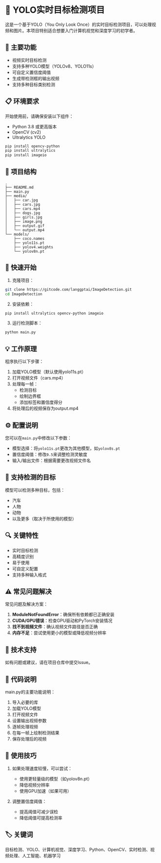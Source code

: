 # 🚀 YOLO实时目标检测项目

这是一个基于YOLO（You Only Look Once）的实时目标检测项目，可以处理视频和图片。本项目特别适合想要入门计算机视觉和深度学习的初学者。

## 🎯 主要功能

- 视频实时目标检测
- 支持多种YOLO模型（YOLOv8、YOLO11s）
- 可自定义置信度阈值
- 生成带检测框的输出视频
- 支持多种目标类别检测

## 📋 环境要求

开始使用前，请确保安装以下组件：

- Python 3.8 或更高版本
- OpenCV (cv2)
- Ultralytics YOLO

```bash
pip install opencv-python
pip install ultralytics
pip install imageio
```

## 📁 项目结构

```
.
├── README.md
├── main.py
├── media/
│   ├── car.jpg
│   ├── cars.jpg
│   ├── cars.mp4
│   ├── dogs.jpg
│   ├── girls.jpg
│   ├── image.png
│   ├── output.gif
│   └── output.mp4
└── models/
    ├── coco.names
    ├── yolo11s.pt
    ├── yolov4.weights
    └── yolov8n.pt
```

## 🚀 快速开始

1. 克隆项目：
```bash
git clone https://gitcode.com/langgptai/ImageDetection.git
cd ImageDetection
```

2. 安装依赖：
```bash
pip install ultralytics opencv-python imageio
```

3. 运行检测脚本：
```bash
python main.py
```

## 💡 工作原理

程序执行以下步骤：

1. 加载YOLO模型（默认使用yolo11s.pt）
2. 打开视频文件（cars.mp4）
3. 处理每一帧：
   - 检测目标
   - 绘制边界框
   - 添加标签和置信度得分
4. 将处理后的视频保存为output.mp4

## ⚙️ 配置说明

您可以在`main.py`中修改以下参数：

- 模型选择：将`yolo11s.pt`更改为其他模型，如`yolov8s.pt`
- 置信度阈值：修改`0.5`来调整检测灵敏度
- 输入/输出文件：根据需要更改视频文件名

## 🎯 支持检测的目标

模型可以检测多种目标，包括：
- 汽车
- 人物
- 动物
- 以及更多（取决于所使用的模型）

## 🔍 关键特性

- 实时目标检测
- 高精度识别
- 易于使用
- 可自定义配置
- 支持多种输入格式

## ⚠️ 常见问题解决

常见问题及解决方案：

1. **ModuleNotFoundError**：确保所有依赖都已正确安装
2. **CUDA/GPU错误**：检查GPU驱动和PyTorch安装情况
3. **找不到视频文件**：确认视频文件路径是否正确
4. **内存不足**：尝试使用更小的模型或降低视频分辨率

## 📧 技术支持

如有问题或建议，请在项目仓库中提交Issue。

## 🤝 代码说明

main.py的主要功能说明：

1. 导入必要的库
2. 加载YOLO模型
3. 打开视频文件
4. 设置输出视频参数
5. 逐帧处理视频
6. 在每一帧上绘制检测结果
7. 保存处理后的视频

## 🌟 使用技巧

1. 如果处理速度较慢，可以尝试：
   - 使用更轻量级的模型（如yolov8n.pt）
   - 降低视频分辨率
   - 使用GPU加速（如果可用）

2. 调整置信度阈值：
   - 提高阈值可减少误检
   - 降低阈值可提高检测率

## 🏷️ 关键词

目标检测、YOLO、计算机视觉、深度学习、Python、OpenCV、实时检测、视频处理、人工智能、机器学习
